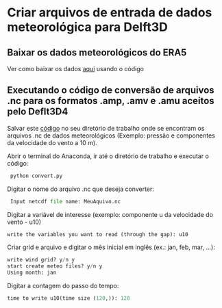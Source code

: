 # Criar arquivos de entrada de dados meteorológica para Delft3D

## Baixar os dados meteorológicos do ERA5

Ver como baixar os dados [aqui](https://github.com/Dilello/BaixarDadosERA5no-Win10) usando o código 

## Executando o código de conversão de arquivos .nc para os formatos .amp, .amv e .amu  aceitos pelo Deflt3D4

Salvar este [código]() no seu diretório de trabalho onde se encontram os arquivos .nc de dados meteorológicos (Exemplo: pressão e componentes da velocidade do vento a 10 m).

Abrir o terminal do Anaconda, ir até o diretório de trabalho e executar o código:

```python
 python convert.py
```

Digitar o nome do arquivo .nc que deseja converter:

```python
 Input netcdf file name: MeuAquivo.nc
```

Digitar a variável de interesse (exemplo: componente u da velocidade do vento - u10)

```python
write the variables you want to read (through the gap): u10
```

Criar grid e arquivo e digitar o mês inicial em inglês (ex.: jan, feb, mar, ...):

```python
write wind grid? y/n y
start create meteo files? y/n y
Using month: jan
```

Digitar a contagem do passo do tempo:

```python
time to write u10(time size (120,)): 120
```


